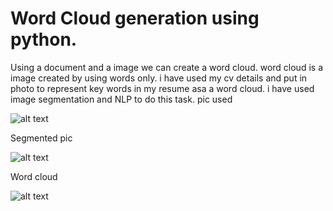 # Word Cloud generation using python.

Using a document and a image we can create a word cloud.
word cloud is a image created by using words only.
i have used my cv details and put in photo to represent key words in my resume asa a word cloud.
i have used image segmentation and NLP to do this task.
pic used

![alt text](https://raw.githubusercontent.com/shivampradhan/Word-cloud-gererator/master/mypic.jpg?raw=true )

Segmented pic 

![alt text](https://github.com/shivampradhan/Word-cloud-gererator/blob/master/Segmentation.jpg?raw=true )


Word cloud

![alt text](https://github.com/shivampradhan/Word-cloud-gererator/blob/master/my_wordcloud.png?raw=true )
